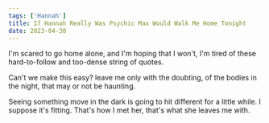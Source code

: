 ```yaml
---
tags: ['Hannah']
title: If Hannah Really Was Psychic Max Would Walk Me Home Tonight
date: 2023-04-30
---
```


I'm scared to go home alone,
and I'm hoping that I won't,
I'm tired of these hard-to-follow and
too-dense string of quotes.

Can't we make this easy?
leave me only with the doubting,
of the bodies in the night,
that may or not be haunting.

Seeing something move in the dark is going to hit different for a little while.
I suppose it's fitting. That's how I met her, that's what she leaves me with.
